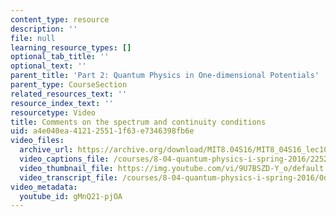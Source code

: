 ```yaml
---
content_type: resource
description: ''
file: null
learning_resource_types: []
optional_tab_title: ''
optional_text: ''
parent_title: 'Part 2: Quantum Physics in One-dimensional Potentials'
parent_type: CourseSection
related_resources_text: ''
resource_index_text: ''
resourcetype: Video
title: Comments on the spectrum and continuity conditions
uid: a4e040ea-4121-2551-1f63-e7346398fb6e
video_files:
  archive_url: https://archive.org/download/MIT8.04S16/MIT8_04S16_lec10_s4_300k.mp4
  video_captions_file: /courses/8-04-quantum-physics-i-spring-2016/22520710ad525889a329d3011d20c18e_gMnQ21-pjOA.vtt
  video_thumbnail_file: https://img.youtube.com/vi/9U7BSZD-Y_o/default.jpg
  video_transcript_file: /courses/8-04-quantum-physics-i-spring-2016/0d338f473f29e5d465efc5ce35ff39ce_gMnQ21-pjOA.pdf
video_metadata:
  youtube_id: gMnQ21-pjOA
---
```

